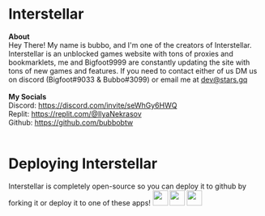 # Interstellar

**About**<br>
Hey There! My name is bubbo, and I'm one of the creators of Interstellar. Interstellar is an unblocked games website with tons of proxies and bookmarklets, me and Bigfoot9999 are constantly updating the site with tons of new games and features. If you need to contact either of us DM us on discord (Bigfoot#9033 & Bubbo#3099) or email me at dev@stars.gq
<br><br>
**My Socials**<br>
Discord: https://discord.com/invite/seWhGy6HWQ<br>
Replit: https://replit.com/@IlyaNekrasov<br>
Github: https://github.com/bubbobtw<br>
<br>

 
# Deploying Interstellar
Interstellar is completely open-source so you can deploy it to github by forking it or deploy it to one of these apps!
<a href="https://heroku.com/deploy?template=https://github.com/bubbobtw/interstellar"><img height="30px" src="https://raw.githubusercontent.com/FogNetwork/Tsunami/main/deploy/heroku2.svg"><img></a>
<a href="https://repl.it/github/bubbobtw/interstellar"><img height="30px" src="https://raw.githubusercontent.com/FogNetwork/Tsunami/main/deploy/replit2.svg"><img></a>
<a href="https://glitch.com/edit/#!/import/github/bubbobtw/interstellar"><img height="30px" src="https://raw.githubusercontent.com/FogNetwork/Tsunami/main/deploy/glitch2.svg"><img></a>

